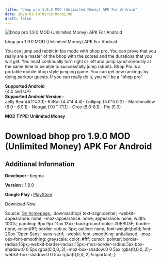 ```yaml
---
title: 'bhop pro 1.9.0 MOD (Unlimited Money) APK For Android'
date: 2020-01-10T08:00:00+01:00
draft: false
---
```


![bhop pro 1.9.0 MOD (Unlimited Money) APK For Android](https://i0.wp.com/apkhome.net/wp-content/uploads/2020/01/bhop-pro-1.9.0-MOD-Unlimited-Money.png "bhop pro 1.9.0 MOD (Unlimited Money) APK For Android")

  

bhop pro 1.9.0 MOD (Unlimited Money) APK For Android

You can jump and rabbit in fps mode with bhop pro. You can prove that you really are a master of the bhop with the scores and the durations that you will get. You must continually turn right or left and jump synchronously at the same time to be able to successfully jump rabbits. Bhop Pro is a portable mobile bhop style jumping game. You can get new rankings by doing parkour quests. If you can really do it, you will be a "bhop pro".

**Supported Android**  
{4.0 and UP}  
**Supported Android Version**:-  
Jelly Bean(4.1"4.3.1)- KitKat (4.4"4.4.4)- Lollipop (5.0"5.0.2) - Marshmallow (6.0 - 6.0.1) - Nougat (7.0 " 7.1.1) - Oreo (8.0-8.1) - Pie (9.0)

**MOD TYPE: Unlimited Money**

Download bhop pro 1.9.0 MOD (Unlimited Money) APK For Android
=============================================================

Additional Information
----------------------

**Developer :** begma

**Version :** 1.9.0

**Google Play :** [PlayStore](https://play.google.com/store/apps/details?id=com.begma.bhoppro)

  

[Download Now](https://store4app.co/post/bhop-pro-1-9-0-mod-unlimited-money-apk-for-android_1578592515)

  
Source: [Go homepage.](https://store4app.co/post/bhop-pro-1-9-0-mod-unlimited-money-apk-for-android_1578592515) .downloadtop{ text-align:center; -webkit-appearance: none; -moz-appearance: none; appearance: none; width: 100%; padding: 9px 9px 11px 13px; background-color: #0EBD3F; border: none; color:#fff; border-radius: 3px; outline: none; font-weight;bold; font: 20px 'Open Sans', sans-serif; -webkit-font-smoothing: antialiased; -moz-osx-font-smoothing: grayscale; color: #fff; cursor: pointer; border-radius:15px;-webkit-border-radius:15px;-moz-border-radius:5px;box-shadow:0 0 5px rgba(0,0,0,.2);-moz-box-shadow:0 0 5px rgba(0,0,0,.2);-webkit-box-shadow:0 0 5px rgba(0,0,0,.2) !important; }